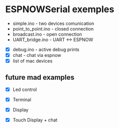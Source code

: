 # ESPNOWSerial exemples

* simple.ino - two devices comunication
* point_to_point.ino - closed connection
* broadcast.ino - open connection
* UART_bridge.ino - UART <-> ESPNOW
* [x] debug.ino - active debug prints
* [x] chat - chat via espnow
* [x] list of mac devices 

## future mad examples
* [x] Led control
* [x] Terminal
* [x] Display
* [x] Touch Display + chat

